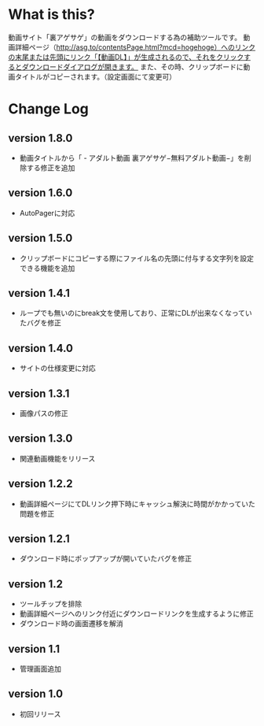 # What is this?

動画サイト「裏アゲサゲ」の動画をダウンロードする為の補助ツールです。
動画詳細ページ（http://asg.to/contentsPage.html?mcd=hogehoge）へのリンクの末尾または先頭にリンク「【動画DL】」が生成されるので、それをクリックするとダウンロードダイアログが開きます。
また、その時、クリップボードに動画タイトルがコピーされます。（設定画面にて変更可）

# Change Log
## version 1.8.0
- 動画タイトルから「 - アダルト動画 裏アゲサゲ−無料アダルト動画−」を削除する修正を追加 

## version 1.6.0
- AutoPagerに対応

## version 1.5.0
- クリップボードにコピーする際にファイル名の先頭に付与する文字列を設定できる機能を追加

## version 1.4.1
- ループでも無いのにbreak文を使用しており、正常にDLが出来なくなっていたバグを修正

## version 1.4.0
- サイトの仕様変更に対応

## version 1.3.1
- 画像パスの修正

## version 1.3.0
- 関連動画機能をリリース

## version 1.2.2
- 動画詳細ページにてDLリンク押下時にキャッシュ解決に時間がかかっていた問題を修正

## version 1.2.1
- ダウンロード時にポップアップが開いていたバグを修正

## version 1.2
- ツールチップを排除
- 動画詳細ページへのリンク付近にダウンロードリンクを生成するように修正
- ダウンロード時の画面遷移を解消

## version 1.1
- 管理画面追加

## version 1.0
- 初回リリース
